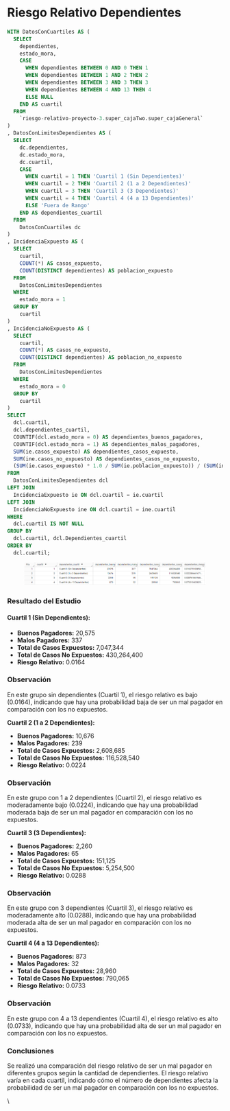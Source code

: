 # Riesgo Relativo Dependientes

```sql
WITH DatosConCuartiles AS (
  SELECT
    dependientes,
    estado_mora,
    CASE
      WHEN dependientes BETWEEN 0 AND 0 THEN 1
      WHEN dependientes BETWEEN 1 AND 2 THEN 2
      WHEN dependientes BETWEEN 3 AND 3 THEN 3
      WHEN dependientes BETWEEN 4 AND 13 THEN 4
      ELSE NULL
    END AS cuartil
  FROM
    `riesgo-relativo-proyecto-3.super_cajaTwo.super_cajaGeneral`
)
, DatosConLimitesDependientes AS (
  SELECT
    dc.dependientes,
    dc.estado_mora,
    dc.cuartil,
    CASE
      WHEN cuartil = 1 THEN 'Cuartil 1 (Sin Dependientes)'
      WHEN cuartil = 2 THEN 'Cuartil 2 (1 a 2 Dependientes)'
      WHEN cuartil = 3 THEN 'Cuartil 3 (3 Dependientes)'
      WHEN cuartil = 4 THEN 'Cuartil 4 (4 a 13 Dependientes)'
      ELSE 'Fuera de Rango'
    END AS dependientes_cuartil
  FROM
    DatosConCuartiles dc
)
, IncidenciaExpuesto AS (
  SELECT
    cuartil,
    COUNT(*) AS casos_expuesto,
    COUNT(DISTINCT dependientes) AS poblacion_expuesto
  FROM
    DatosConLimitesDependientes
  WHERE
    estado_mora = 1 
  GROUP BY
    cuartil
)
, IncidenciaNoExpuesto AS (
  SELECT
    cuartil,
    COUNT(*) AS casos_no_expuesto,
    COUNT(DISTINCT dependientes) AS poblacion_no_expuesto
  FROM
    DatosConLimitesDependientes
  WHERE
    estado_mora = 0 
  GROUP BY
    cuartil
)
SELECT
  dcl.cuartil,
  dcl.dependientes_cuartil,
  COUNTIF(dcl.estado_mora = 0) AS dependientes_buenos_pagadores,
  COUNTIF(dcl.estado_mora = 1) AS dependientes_malos_pagadores,
  SUM(ie.casos_expuesto) AS dependientes_casos_expuesto, 
  SUM(ine.casos_no_expuesto) AS dependientes_casos_no_expuesto, 
  (SUM(ie.casos_expuesto) * 1.0 / SUM(ie.poblacion_expuesto)) / (SUM(ine.casos_no_expuesto) * 1.0 / SUM(ine.poblacion_no_expuesto)) AS dependientes_riesgo_relativo
FROM
  DatosConLimitesDependientes dcl
LEFT JOIN
  IncidenciaExpuesto ie ON dcl.cuartil = ie.cuartil
LEFT JOIN
  IncidenciaNoExpuesto ine ON dcl.cuartil = ine.cuartil
WHERE
  dcl.cuartil IS NOT NULL
GROUP BY
  dcl.cuartil, dcl.Dependientes_cuartil
ORDER BY
  dcl.cuartil;
```

<figure><img src="../../../.gitbook/assets/image (168).png" alt=""><figcaption></figcaption></figure>

### Resultado del Estudio

#### **Cuartil 1 (Sin Dependientes):**

* **Buenos Pagadores:** 20,575
* **Malos Pagadores:** 337
* **Total de Casos Expuestos:** 7,047,344
* **Total de Casos No Expuestos:** 430,264,400
* **Riesgo Relativo:** 0.0164

### Observación

En este grupo sin dependientes (Cuartil 1), el riesgo relativo es bajo (0.0164), indicando que hay una probabilidad baja de ser un mal pagador en comparación con los no expuestos.

**Cuartil 2 (1 a 2 Dependientes):**

* **Buenos Pagadores:** 10,676
* **Malos Pagadores:** 239
* **Total de Casos Expuestos:** 2,608,685
* **Total de Casos No Expuestos:** 116,528,540
* **Riesgo Relativo:** 0.0224

### Observación

En este grupo con 1 a 2 dependientes (Cuartil 2), el riesgo relativo es moderadamente bajo (0.0224), indicando que hay una probabilidad moderada baja de ser un mal pagador en comparación con los no expuestos.

**Cuartil 3 (3 Dependientes):**

* **Buenos Pagadores:** 2,260
* **Malos Pagadores:** 65
* **Total de Casos Expuestos:** 151,125
* **Total de Casos No Expuestos:** 5,254,500
* **Riesgo Relativo:** 0.0288

### Observación

En este grupo con 3 dependientes (Cuartil 3), el riesgo relativo es moderadamente alto (0.0288), indicando que hay una probabilidad moderada alta de ser un mal pagador en comparación con los no expuestos.

**Cuartil 4 (4 a 13 Dependientes):**

* **Buenos Pagadores:** 873
* **Malos Pagadores:** 32
* **Total de Casos Expuestos:** 28,960
* **Total de Casos No Expuestos:** 790,065
* **Riesgo Relativo:** 0.0733

### Observación

En este grupo con 4 a 13 dependientes (Cuartil 4), el riesgo relativo es alto (0.0733), indicando que hay una probabilidad alta de ser un mal pagador en comparación con los no expuestos.

### Conclusiones

Se realizó una comparación del riesgo relativo de ser un mal pagador en diferentes grupos según la cantidad de dependientes. El riesgo relativo varía en cada cuartil, indicando cómo el número de dependientes afecta la probabilidad de ser un mal pagador en comparación con los no expuestos.

\


